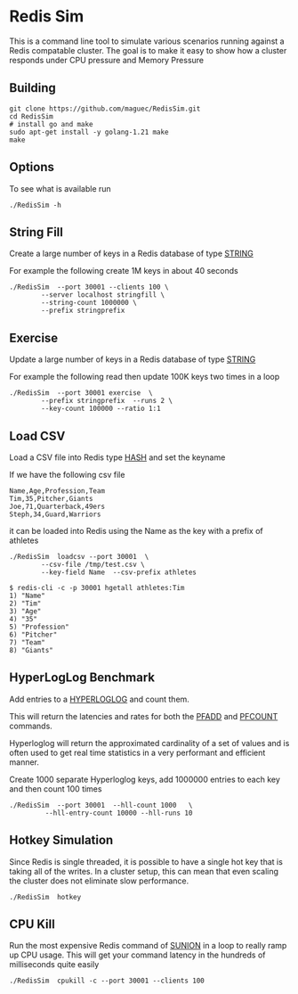 # Redis Sim

This is a command line tool to simulate various scenarios running against a Redis compatable cluster.
The goal is to make it easy to show how a cluster responds under CPU pressure and Memory Pressure 

## Building

```
git clone https://github.com/maguec/RedisSim.git
cd RedisSim
# install go and make
sudo apt-get install -y golang-1.21 make
make
```

## Options 

To see what is available run

```
./RedisSim -h
```


## String Fill

Create a large number of keys in a Redis database of type [STRING](https://redis.io/docs/data-types/strings/)

For example the following create 1M keys in about 40 seconds

```
./RedisSim 	--port 30001 --clients 100 \
		--server localhost stringfill \
		--string-count 1000000 \
		--prefix stringprefix
```


## Exercise

Update a large number of keys in a Redis database of type [STRING](https://redis.io/docs/data-types/strings/)

For example the following read then update 100K keys two times in a loop

```
./RedisSim 	--port 30001 exercise  \
		--prefix stringprefix  --runs 2 \
		--key-count 100000 --ratio 1:1
```


## Load CSV

Load a CSV file into Redis type [HASH](https://redis.io/docs/data-types/hash/) and set the keyname 


If we have the following csv file

```
Name,Age,Profession,Team
Tim,35,Pitcher,Giants
Joe,71,Quarterback,49ers
Steph,34,Guard,Warriors
```

it can be loaded into Redis using the Name as the key with a prefix of athletes

```
./RedisSim 	loadcsv --port 30001  \
		--csv-file /tmp/test.csv \
		--key-field Name  --csv-prefix athletes
```


```
$ redis-cli -c -p 30001 hgetall athletes:Tim
1) "Name"
2) "Tim"
3) "Age"
4) "35"
5) "Profession"
6) "Pitcher"
7) "Team"
8) "Giants"
```

## HyperLogLog Benchmark

Add entries to a [HYPERLOGLOG](https://redis.io/docs/data-types/probabilistic/hyperloglogs/) and count them.

This will return the latencies and rates for both the [PFADD](https://redis.io/commands/pfadd/) and [PFCOUNT](https://redis.io/commands/pfcount/) commands.

Hyperloglog will return the approximated cardinality of a set of values and is often used to get real time statistics in a very performant and efficient manner.

Create 1000 separate Hyperloglog keys, add 1000000 entries to each key and then count 100 times

```
./RedisSim 	--port 30001  --hll-count 1000   \
		 --hll-entry-count 10000 --hll-runs 10
```

## Hotkey Simulation

Since Redis is single threaded, it is possible to have a single hot key that is taking all of the writes.  In a cluster setup, this can mean that even scaling the cluster does not eliminate slow performance.

```
./RedisSim 	hotkey
```

## CPU Kill

Run the most expensive Redis command of [SUNION](https://redis.io/commands/sunion/) in a loop to really ramp up CPU usage. This will get your command latency in the hundreds of milliseconds quite easily

```
./RedisSim 	cpukill -c --port 30001 --clients 100
```
